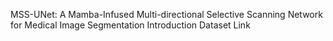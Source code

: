 MSS-UNet: A Mamba-Infused Multi-directional Selective Scanning Network for Medical Image Segmentation
Introduction
Dataset Link

